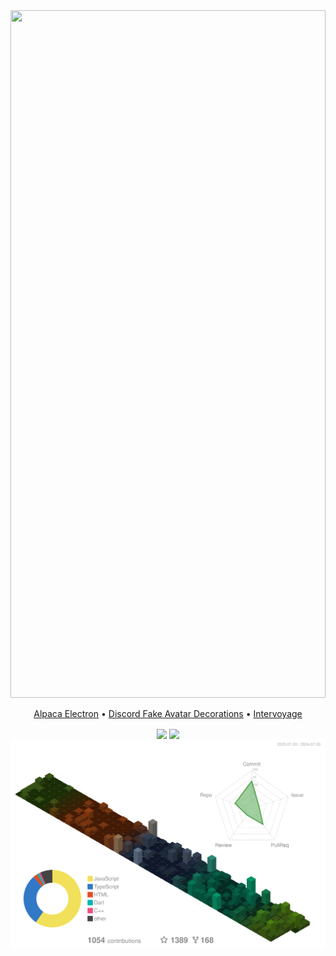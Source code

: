<picture>
  <img src="./src/index.svg" width="100%" height="1100px" draggable="false" />
</picture>
<p align="center">
  <a href="https://github.com/ItsPi3141/alpaca-electron">Alpaca Electron</a> • <a href="https://github.com/ItsPi3141/discord-fake-avatar-decorations">Discord Fake Avatar Decorations</a> • <a href="https://github.com/ItsPi3141/intervoyage">Intervoyage</a>
</p>
<p align="center">
  <picture>
    <img align="center" height=200 src="https://github-readme-stats.vercel.app/api?username=ItsPi3141&show_icons=true&bg_color=88888811&border_color=88888833&text_color=888888&custom_title=GitHub&rank_icon=percentile&number_format=long" draggable="false" />
  </picture>
  <picture>
    <img align="center" height=200 src="https://github-readme-stats.vercel.app/api/top-langs/?username=ItsPi3141&bg_color=88888811&border_color=88888833&text_color=888888&layout=compact&size_weight=0.5&count_weight=0&langs_count=8" draggable="false" />
  </picture>
  <br>
  <picture>
    <img src="profile-3d-contrib/profile-customize.svg" draggable="false" />
  </picture>
</p>
